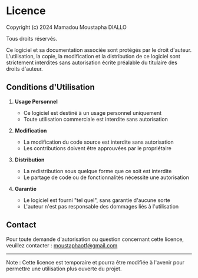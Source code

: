 # Licence

Copyright (c) 2024 Mamadou Moustapha DIALLO

Tous droits réservés.

Ce logiciel et sa documentation associée sont protégés par le droit d'auteur. L'utilisation, la copie, la modification et la distribution de ce logiciel sont strictement interdites sans autorisation écrite préalable du titulaire des droits d'auteur.

## Conditions d'Utilisation

1. **Usage Personnel**
   - Ce logiciel est destiné à un usage personnel uniquement
   - Toute utilisation commerciale est interdite sans autorisation

2. **Modification**
   - La modification du code source est interdite sans autorisation
   - Les contributions doivent être approuvées par le propriétaire

3. **Distribution**
   - La redistribution sous quelque forme que ce soit est interdite
   - Le partage de code ou de fonctionnalités nécessite une autorisation

4. **Garantie**
   - Le logiciel est fourni "tel quel", sans garantie d'aucune sorte
   - L'auteur n'est pas responsable des dommages liés à l'utilisation

## Contact

Pour toute demande d'autorisation ou question concernant cette licence, veuillez contacter :
moustaphaotf@gmail.com

---

Note : Cette licence est temporaire et pourra être modifiée à l'avenir pour permettre une utilisation plus ouverte du projet.